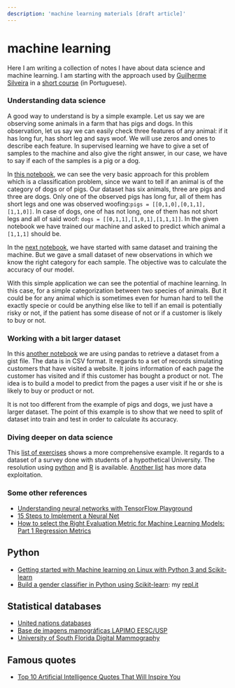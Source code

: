```yaml
---
description: 'machine learning materials [draft article]'
---
```


# machine learning

Here I am writing a collection of notes I have about data science and machine learning. I am starting with the approach used by [Guilherme Silveira](https://github.com/guilhermesilveira) in a [short course](https://www.youtube.com/watch?v=ccZ2pyr3YDw) \(in Portuguese\).

### Understanding data science

A good way to understand is by a simple example. Let us say we are observing some animals in a farm that has pigs and dogs. In this observation, let us say we can easily check three features of any animal: if it has long fur, has short leg and says woof. We will use zeros and ones to describe each feature. In supervised learning we have to give a set of samples to the machine and also give the right answer, in our case, we have to say if each of the samples is a pig or a dog.

In [this notebook](https://colab.research.google.com/github/cleberjamaral/cleberjamaral.github.io/blob/master/knowledge/research/machine-learning/1-understanding-data-science.ipynb#scrollTo=mFE0HMbQylui), we can see the very basic approach for this problem which is a classification problem, since we want to tell if an animal is of the category of dogs or of pigs. Our dataset has six animals, three are pigs and three are dogs. Only one of the observed pigs has long fur, all of them has short legs and one was observed woofing:`pigs = [[0,1,0],[0,1,1],[1,1,0]]`. In case of dogs, one of has not long, one of them has not short legs and all of said woof: `dogs = [[0,1,1],[1,0,1],[1,1,1]]`. In the given notebook we have trained our machine and asked to predict which animal a `[1,1,1]` should be.

In the [next notebook](https://colab.research.google.com/github/cleberjamaral/cleberjamaral.github.io/blob/master/knowledge/research/machine-learning/2-testing-a-set-get-accuracy.ipynb#scrollTo=kqUuHL_-3TWd), we have started with same dataset and training the machine. But we gave a small dataset of new observations in which we know the right category for each sample. The objective was to calculate the accuracy of our model. 

With this simple application we can see the potential of machine learning. In this case, for a simple categorization between two species of animals. But it could be for any animal which is sometimes even for human hard to tell the exactly specie or could be anything else like to tell if an email is potentially risky or not, if the patient has some disease of not or if a customer is likely to buy or not.

### Working with a bit larger dataset

In this [another notebook](https://colab.research.google.com/github/cleberjamaral/cleberjamaral.github.io/blob/master/knowledge/research/machine-learning/3-spliting-data-train-test.ipynb) we are using pandas to retrieve a dataset from a gist file. The data is in CSV format. It regards to a set of records simulating customers that have visited a website. It joins information of each page the customer has visited and if this customer has bought a product or not. The idea is to build a model to predict from the pages a user visit if he or she is likely to buy or product or not.

It is not too different from the example of pigs and dogs, we just have a larger dataset. The point of this example is to show that we need to split of dataset into train and test in order to calculate its accuracy.

### Diving deeper on data science

This [list of exercises](https://github.com/cleberjamaral/EstatisticaTYU/tree/master/Python_Lista2) shows a more comprehensive example. It regards to a dataset of a survey done with students of a hypothetical University. The resolution using [python](https://github.com/cleberjamaral/EstatisticaTYU/tree/master/Python_Lista2) and [R](https://github.com/cleberjamaral/EstatisticaTYU/tree/master/R) is available. [Another list](https://github.com/cleberjamaral/EstatisticaTYU/tree/master/Python_Lista3) has more data exploitation.

### Some other references

* [Understanding neural networks with TensorFlow Playground](https://cloud.google.com/blog/products/gcp/understanding-neural-networks-with-tensorflow-playground)
* [15 Steps to Implement a Neural Net](http://code-spot.co.za/2009/10/08/15-steps-to-implemented-a-neural-net/)
* [How to select the Right Evaluation Metric for Machine Learning Models: Part 1 Regression Metrics](https://medium.com/@george.drakos62/how-to-select-the-right-evaluation-metric-for-machine-learning-models-part-1-regrression-metrics-3606e25beae0)

## Python

* [Getting started with Machine learning on Linux with Python 3 and Scikit-learn](https://techarena51.com/blog/getting-started-machine-learning-linux-python-3-scikit-learn/)
* [Build a gender classifier in Python using Scikit-learn](https://towardsdatascience.com/how-to-build-a-gender-classifier-in-python-using-scikit-learn-13c7bb502f2e): my [repl.it](https://repl.it/@CleberJorgeJorg/genderclassifier)

## Statistical databases

* [United nations databases](https://www.unido.org/researchers/statistical-databases)
* [Base de imagens mamográficas LAPIMO EESC/USP](http://lapimo.sel.eesc.usp.br/bancoweb/)
* [University of South Florida Digital Mammography](http://www.eng.usf.edu/cvprg/Mammography/Database.html)

## Famous quotes

* [Top 10 Artificial Intelligence Quotes That Will Inspire You](https://dzone.com/articles/top-10-artificial-intelligence-quotes-that-will-in)

